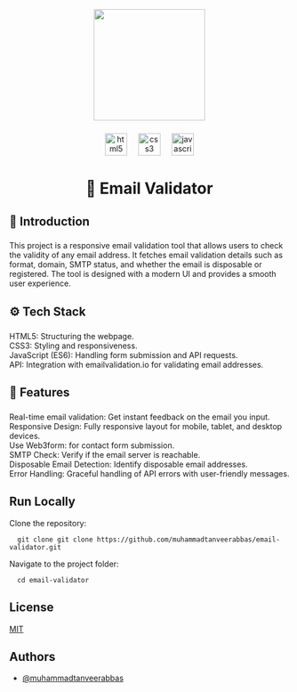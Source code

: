 <div align="center">
  <img height="200" src="https://i.postimg.cc/dVYyFrC0/Email-Validator.jpg"  />
</div>

###

<div align="center">
  <img src="https://img.shields.io/badge/HTML5-E34F26?logo=html5&logoColor=white&style=for-the-badge" height="40" alt="html5 logo"  />
  <img width="12" />
  <img src="https://img.shields.io/badge/CSS3-1572B6?logo=css3&logoColor=white&style=for-the-badge" height="40" alt="css3 logo"  />
  <img width="12" />
  <img src="https://img.shields.io/badge/JavaScript-F7DF1E?logo=javascript&logoColor=black&style=for-the-badge" height="40" alt="javascript logo"  />
</div>

###

<h1 align="center">📧 Email Validator</h1>

<h2 align="left">🤖 Introduction</h2>

###

<p align="left">This project is a responsive email validation tool that allows users to check the validity of any email address. It fetches email validation details such as format, domain, SMTP status, and whether the email is disposable or registered. The tool is designed with a modern UI and provides a smooth user experience.</p>

###

<h2 align="left">⚙️ Tech Stack</h2>

###

<p align="left">HTML5: Structuring the webpage.<br>CSS3: Styling and responsiveness.<br>JavaScript (ES6): Handling form submission and API requests.<br>API: Integration with emailvalidation.io for validating email addresses.</p>

###

<h2 align="left">🔋 Features</h2>

###

<p align="left">Real-time email validation: Get instant feedback on the email you input.<br>Responsive Design: Fully responsive layout for mobile, tablet, and desktop devices.<br>Use Web3form: for contact form submission.<br>SMTP Check: Verify if the email server is reachable.<br>Disposable Email Detection: Identify disposable email addresses.<br>Error Handling: Graceful handling of API errors with user-friendly messages.</p>

###

## Run Locally

Clone the repository:

```npm
  git clone git clone https://github.com/muhammadtanveerabbas/email-validator.git

```

Navigate to the project folder:

```npm
  cd email-validator
```



## License

[MIT](https://choosealicense.com/licenses/mit/)


## Authors

- [@muhammadtanveerabbas](https://github.com/MuhammadTanveerAbbas)
